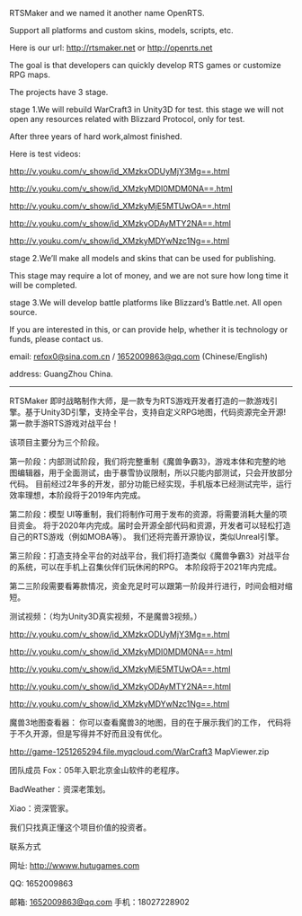 RTSMaker and we named it another name OpenRTS.

Support all platforms and custom skins, models, scripts, etc.

Here is our url: http://rtsmaker.net or http://openrts.net

The goal is that developers can quickly develop RTS games or customize RPG maps.


The projects have 3 stage.


stage 1.We will rebuild WarCraft3 in Unity3D for test.
this stage we will not open any resources related with Blizzard Protocol, only for test.

After three years of hard work,almost finished.



Here is test videos:

http://v.youku.com/v_show/id_XMzkxODUyMjY3Mg==.html

http://v.youku.com/v_show/id_XMzkyMDI0MDM0NA==.html

http://v.youku.com/v_show/id_XMzkyMjE5MTUwOA==.html

http://v.youku.com/v_show/id_XMzkyODAyMTY2NA==.html

http://v.youku.com/v_show/id_XMzkyMDYwNzc1Ng==.html




stage 2.We’ll make all models and skins that can be used for publishing.

This stage may require a lot of money, and we are not sure how long time it will be completed.

stage 3.We will develop battle platforms like Blizzard’s Battle.net.
All open source.


If you are interested in this, or can provide help, whether it is technology or funds,
please contact us.


email: refox0@sina.com.cn / 1652009863@qq.com (Chinese/English)

address: GuangZhou China.








-------------------------------------------------------------------------------------------------------------------------------------


RTSMaker 即时战略制作大师，是一款专为RTS游戏开发者打造的一款游戏引擎。基于Unity3D引擎，支持全平台，支持自定义RPG地图，代码资源完全开源!第一款手游RTS游戏对战平台！


该项目主要分为三个阶段。


第一阶段：内部测试阶段，我们将完整重制《魔兽争霸3》，游戏本体和完整的地图编辑器，用于全面测试，由于暴雪协议限制，所以只能内部测试，只会开放部分代码。
目前经过2年多的开发，部分功能已经实现，手机版本已经测试完毕，运行效率理想，本阶段将于2019年内完成。



第二阶段：模型 UI等重制，我们将制作可用于发布的资源，将需要消耗大量的项目资金。
将于2020年内完成。届时会开源全部代码和资源，开发者可以轻松打造自己的RTS游戏（例如MOBA等）。
我们还将完善开源协议，类似Unreal引擎。



第三阶段：打造支持全平台的对战平台，我们将打造类似《魔兽争霸3》对战平台的系统，可以在手机上召集伙伴们玩休闲的RPG。
本阶段将于2021年内完成。



第二三阶段需要看筹款情况，资金充足时可以跟第一阶段并行进行，时间会相对缩短。


测试视频：（均为Unity3D真实视频，不是魔兽3视频。）

http://v.youku.com/v_show/id_XMzkxODUyMjY3Mg==.html

http://v.youku.com/v_show/id_XMzkyMDI0MDM0NA==.html

http://v.youku.com/v_show/id_XMzkyMjE5MTUwOA==.html

http://v.youku.com/v_show/id_XMzkyODAyMTY2NA==.html

http://v.youku.com/v_show/id_XMzkyMDYwNzc1Ng==.html




魔兽3地图查看器：
你可以查看魔兽3的地图，目的在于展示我们的工作，
代码将于不久开源，但是写得并不好而且没有优化。

http://game-1251265294.file.myqcloud.com/WarCraft3 MapViewer.zip




团队成员
Fox：05年入职北京金山软件的老程序。

BadWeather：资深老策划。

Xiao：资深管家。



我们只找真正懂这个项目价值的投资者。


联系方式

网址: 
http://wwww.hutugames.com

QQ: 1652009863

邮箱: 1652009863@qq.com
手机：18027228902
